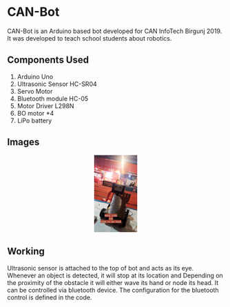 # CAN-Bot

CAN-Bot is an Arduino based bot developed for CAN InfoTech Birgunj 2019. It was developed to teach school students about robotics.

## Components Used

1. Arduino Uno
2. Ultrasonic Sensor HC-SR04
3. Servo Motor
4. Bluetooth module HC-05
5. Motor Driver L298N
6. BO motor *4
7. LiPo battery

## Images

<div align="center">
   <img src="./images/bot.jpg" width="20%" height="20%" />
</div>

## Working

Ultrasonic sensor is attached to the top of bot and acts as its eye. Whenever an object is detected, it will stop at its location and Depending on the proximity of the obstacle it will either wave its hand or node its head. It can be controlled via bluetooth device. The configuration for the bluetooth control is defined in the code.